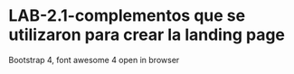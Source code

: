 # LAB-2.1-complementos que se utilizaron para crear la landing page
Bootstrap 4, font awesome 4
open in browser
